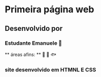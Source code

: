 # Primeira página web
## Desenvolvido por 
### Estudante Emanuele :cactus:
** áreas afins: ** :honeybee: :tulip: :fish:
### site desenvolvido em HTMNL E CSS
